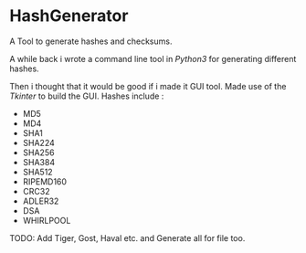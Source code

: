 # HashGenerator
A Tool to generate hashes and checksums.

A while back i wrote a command line tool in _Python3_ for generating different hashes.

Then i thought that it would be good if i made it GUI tool. Made use of the _Tkinter_ to build the GUI.
Hashes include :

* MD5
* MD4
* SHA1
* SHA224
* SHA256
* SHA384
* SHA512
* RIPEMD160
* CRC32
* ADLER32
* DSA
* WHIRLPOOL

TODO: Add Tiger, Gost, Haval etc. and Generate all for file too.
